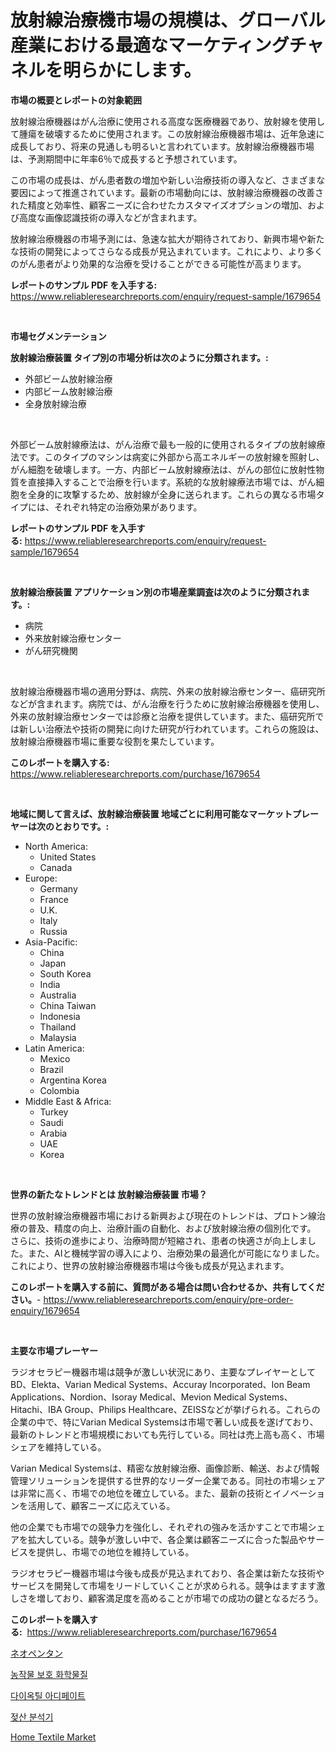 <p><h1>放射線治療機市場の規模は、グローバル産業における最適なマーケティングチャネルを明らかにします。</h1></p><p><strong>市場の概要とレポートの対象範囲</strong></p>
<p><p>放射線治療機器はがん治療に使用される高度な医療機器であり、放射線を使用して腫瘍を破壊するために使用されます。この放射線治療機器市場は、近年急速に成長しており、将来の見通しも明るいと言われています。放射線治療機器市場は、予測期間中に年率6％で成長すると予想されています。</p><p>この市場の成長は、がん患者数の増加や新しい治療技術の導入など、さまざまな要因によって推進されています。最新の市場動向には、放射線治療機器の改善された精度と効率性、顧客ニーズに合わせたカスタマイズオプションの増加、および高度な画像認識技術の導入などが含まれます。</p><p>放射線治療機器の市場予測には、急速な拡大が期待されており、新興市場や新たな技術の開発によってさらなる成長が見込まれています。これにより、より多くのがん患者がより効果的な治療を受けることができる可能性が高まります。</p></p>
<p><strong>レポートのサンプル PDF を入手する:</strong> <a href="https://www.reliableresearchreports.com/enquiry/request-sample/1679654">https://www.reliableresearchreports.com/enquiry/request-sample/1679654</a></p>
<p>&nbsp;</p>
<p><strong>市場セグメンテーション</strong></p>
<p><strong>放射線治療装置 タイプ別の市場分析は次のように分類されます。:</strong></p>
<p><ul><li>外部ビーム放射線治療</li><li>内部ビーム放射線治療</li><li>全身放射線治療</li></ul></p>
<p>&nbsp;</p>
<p><p>外部ビーム放射線療法は、がん治療で最も一般的に使用されるタイプの放射線療法です。このタイプのマシンは病変に外部から高エネルギーの放射線を照射し、がん細胞を破壊します。一方、内部ビーム放射線療法は、がんの部位に放射性物質を直接挿入することで治療を行います。系統的な放射線療法市場では、がん細胞を全身的に攻撃するため、放射線が全身に送られます。これらの異なる市場タイプには、それぞれ特定の治療効果があります。</p></p>
<p><strong>レポートのサンプル PDF を入手する:</strong>&nbsp;<a href="https://www.reliableresearchreports.com/enquiry/request-sample/1679654">https://www.reliableresearchreports.com/enquiry/request-sample/1679654</a></p>
<p>&nbsp;</p>
<p><strong> 放射線治療装置 アプリケーション別の市場産業調査は次のように分類されます。:</strong></p>
<p><ul><li>病院</li><li>外来放射線治療センター</li><li>がん研究機関</li></ul></p>
<p>&nbsp;</p>
<p><p>放射線治療機器市場の適用分野は、病院、外来の放射線治療センター、癌研究所などが含まれます。病院では、がん治療を行うために放射線治療機器を使用し、外来の放射線治療センターでは診療と治療を提供しています。また、癌研究所では新しい治療法や技術の開発に向けた研究が行われています。これらの施設は、放射線治療機器市場に重要な役割を果たしています。</p></p>
<p><strong>このレポートを購入する:</strong>&nbsp; <a href="https://www.reliableresearchreports.com/purchase/1679654">https://www.reliableresearchreports.com/purchase/1679654</a></p>
<p>&nbsp;</p>
<p><strong>地域に関して言えば、放射線治療装置 地域ごとに利用可能なマーケットプレーヤーは次のとおりです。:</strong></p>
<p><ul>
    <li>
        North America:
        <ul>
            <li>United States</li>
            <li>Canada</li>
        </ul>
    </li>
    <li>
        Europe:
        <ul>
            <li>Germany</li>
            <li>France</li>
            <li>U.K.</li>
            <li>Italy</li>
            <li>Russia</li>
        </ul>
    </li>
    <li>
        Asia-Pacific:
        <ul>
            <li>China</li>
            <li>Japan</li>
            <li>South Korea</li>
            <li>India</li>
            <li>Australia</li>
            <li>China Taiwan</li>
            <li>Indonesia</li>
            <li>Thailand</li>
            <li>Malaysia</li>
        </ul>
    </li>
    <li>
        Latin America:
        <ul>
            <li>Mexico</li>
            <li>Brazil</li>
            <li>Argentina Korea</li>
            <li>Colombia</li>
        </ul>
    </li>
    <li>
        Middle East & Africa:
        <ul>
            <li>Turkey</li>
            <li>Saudi</li>
            <li>Arabia</li>
            <li>UAE</li>
            <li>Korea</li>
        </ul>
    </li>
    </ul></p>
<p>&nbsp;</p>
<p><strong>世界の新たなトレンドとは 放射線治療装置 市場？</strong></p>
<p><p>世界の放射線治療機器市場における新興および現在のトレンドは、プロトン線治療の普及、精度の向上、治療計画の自動化、および放射線治療の個別化です。 さらに、技術の進歩により、治療時間が短縮され、患者の快適さが向上しました。また、AIと機械学習の導入により、治療効果の最適化が可能になりました。これにより、世界の放射線治療機器市場は今後も成長が見込まれます。</p></p>
<p><strong>このレポートを購入する前に、質問がある場合は問い合わせるか、共有してください。</strong>- <a href="https://www.reliableresearchreports.com/enquiry/pre-order-enquiry/1679654">https://www.reliableresearchreports.com/enquiry/pre-order-enquiry/1679654</a></p>
<p>&nbsp;</p>
<p><strong>主要な市場プレーヤー</strong></p>
<p><p>ラジオセラピー機器市場は競争が激しい状況にあり、主要なプレイヤーとしてBD、Elekta、Varian Medical Systems、Accuray Incorporated、Ion Beam Applications、Nordion、Isoray Medical、Mevion Medical Systems、Hitachi、IBA Group、Philips Healthcare、ZEISSなどが挙げられる。これらの企業の中で、特にVarian Medical Systemsは市場で著しい成長を遂げており、最新のトレンドと市場規模においても先行している。同社は売上高も高く、市場シェアを維持している。</p><p>Varian Medical Systemsは、精密な放射線治療、画像診断、輸送、および情報管理ソリューションを提供する世界的なリーダー企業である。同社の市場シェアは非常に高く、市場での地位を確立している。また、最新の技術とイノベーションを活用して、顧客ニーズに応えている。</p><p>他の企業でも市場での競争力を強化し、それぞれの強みを活かすことで市場シェアを拡大している。競争が激しい中で、各企業は顧客ニーズに合った製品やサービスを提供し、市場での地位を維持している。</p><p>ラジオセラピー機器市場は今後も成長が見込まれており、各企業は新たな技術やサービスを開発して市場をリードしていくことが求められる。競争はますます激しさを増しており、顧客満足度を高めることが市場での成功の鍵となるだろう。</p></p>
<p><strong>このレポートを購入する:</strong>&nbsp;&nbsp;<a href="https://www.reliableresearchreports.com/purchase/1679654">https://www.reliableresearchreports.com/purchase/1679654</a></p>
<p><p><a href="https://medium.com/@eunawiegad2023/%E3%83%8D%E3%82%AA%E3%83%9A%E3%83%B3%E3%82%BF%E3%83%B3%E5%B8%82%E5%A0%B4%E8%A6%8F%E6%A8%A1%E3%81%AF-%E4%B8%96%E7%95%8C%E7%94%A3%E6%A5%AD%E3%81%AB%E3%81%8A%E3%81%91%E3%82%8B%E6%9C%80%E9%81%A9%E3%81%AA%E3%83%9E%E3%83%BC%E3%82%B1%E3%83%86%E3%82%A3%E3%83%B3%E3%82%B0%E3%83%81%E3%83%A3%E3%83%8D%E3%83%AB%E3%82%92%E6%98%8E%E3%82%89%E3%81%8B%E3%81%AB%E3%81%97%E3%81%BE%E3%81%99-e83d0e00206a">ネオペンタン</a></p><p><a href="https://medium.com/@cute_priencsss/%EC%9E%91%EB%AC%BC-%EB%B3%B4%ED%98%B8-%ED%99%94%ED%95%99%EC%A0%9C-%EC%8B%9C%EC%9E%A5-%EC%8B%9C%EC%9E%A5-cagr-%EC%8B%9C%EC%9E%A5-%EB%8F%99%ED%96%A5-%EB%B0%8F-%EC%84%B1%EC%9E%A5-%EC%A0%84%EB%9E%B5%EC%97%90-%EB%8C%80%ED%95%9C-%ED%86%B5%EC%B0%B0%EB%A0%A5-a7c2ebae173d">농작물 보호 화학물질</a></p><p><a href="https://medium.com/@kellylyncyh543964/%EB%94%94%EC%98%A5%ED%8B%B8-%EC%95%84%EB%94%94%ED%8E%98%EC%9D%B4%ED%8A%B8-%EC%8B%9C%EC%9E%A5-%EB%B3%B4%EA%B3%A0%EC%84%9C%EB%8A%94-%EC%9D%B4-%EC%8B%9C%EC%9E%A5%EC%9D%98-%EC%B5%9C%EC%8B%A0-%ED%8A%B8%EB%A0%8C%EB%93%9C%EC%99%80-%EC%84%B1%EC%9E%A5-%EA%B8%B0%ED%9A%8C%EB%A5%BC-%EB%B3%B4%EC%97%AC%EC%A4%8D%EB%8B%88%EB%8B%A4-7fb3bbab500a">다이옥틸 아디페이트</a></p><p><a href="https://github.com/vsap75a286l/Market-Research-Report-List-1/blob/main/65170112447.md">젖산 분석기</a></p><p><a href="https://github.com/johnbach50/Market-Research-Report-List-2/blob/main/home-textile-market.md">Home Textile Market</a></p></p>